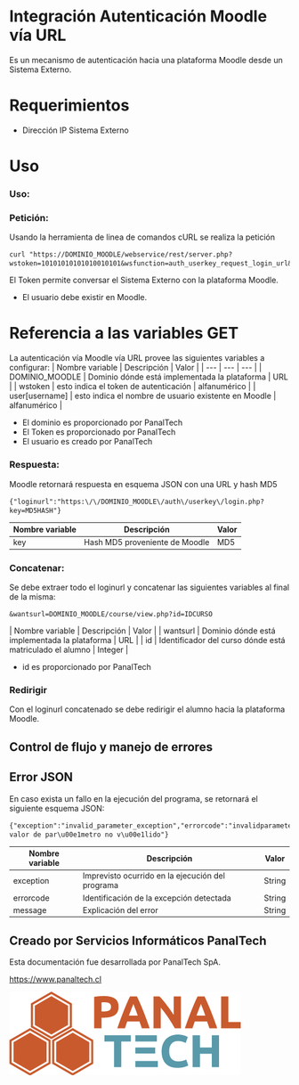 # Integración Autenticación Moodle vía URL
Es un mecanismo de autenticación hacia una plataforma Moodle desde un Sistema Externo.
# Requerimientos
- Dirección IP Sistema Externo
# Uso
### Uso:
### Petición:
Usando la herramienta de linea de comandos cURL se realiza la petición
```
curl "https://DOMINIO_MOODLE/webservice/rest/server.php?wstoken=10101010101010010101&wsfunction=auth_userkey_request_login_url&moodlewsrestformat=json&user[username]=nombre_usuario"
```
El Token permite conversar el Sistema Externo con la plataforma Moodle.
- El usuario debe existir en Moodle.
# Referencia a las variables GET
La autenticación vía Moodle vía URL provee las siguientes variables a configurar:
| Nombre variable | Descripción                                          | Valor        |
| ---             | ---                                                  | ---          |
| DOMINIO_MOODLE  | Dominio dónde está implementada la plataforma        | URL          |
| wstoken         | esto indica el token de autenticación                | alfanumérico |
| user[username]  | esto indica el nombre de usuario existente en Moodle | alfanumérico |
- El dominio es proporcionado por PanalTech
- El Token es proporcionado por PanalTech
- El usuario es creado por PanalTech

### Respuesta:
Moodle retornará respuesta en esquema JSON con una URL y hash MD5
```
{"loginurl":"https:\/\/DOMINIO_MOODLE\/auth\/userkey\/login.php?key=MD5HASH"}
```
| Nombre variable | Descripción                    | Valor |
| ---             | ---                            | ---   |
| key             | Hash MD5 proveniente de Moodle | MD5   |
### Concatenar:
Se debe extraer todo el loginurl y concatenar las siguientes variables al final de la misma:
```
&wantsurl=DOMINIO_MOODLE/course/view.php?id=IDCURSO
```
| Nombre variable | Descripción                                              | Valor   |
| wantsurl        | Dominio dónde está implementada la plataforma            | URL     |
| id              | Identificador del curso dónde está matriculado el alumno | Integer |
- id es proporcionado por PanalTech
### Redirigir
Con el loginurl concatenado se debe redirigir el alumno hacia la plataforma Moodle.
## Control de flujo y manejo de errores
## Error JSON
En caso exista un fallo en la ejecución del programa, se retornará el siguiente esquema JSON:
```
{"exception":"invalid_parameter_exception","errorcode":"invalidparameter","message":"Detectado valor de par\u00e1metro no v\u00e1lido"}
```
| Nombre variable | Descripción                                      | Valor  |
| ---             | ---                                              | ---    |
| exception       | Imprevisto ocurrido en la ejecución del programa | String |
| errorcode       | Identificación de la excepción detectada         | String |
| message         | Explicación del error                            | String |
## Creado por Servicios Informáticos PanalTech
Esta documentación fue desarrollada por PanalTech SpA.

https://www.panaltech.cl

![Screenshot](panaltech.png)
